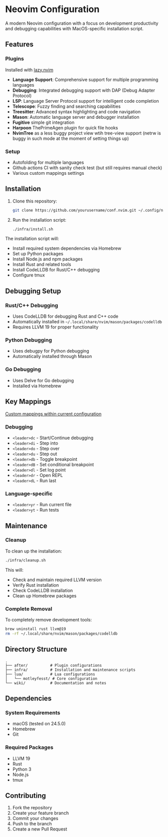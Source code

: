 # Neovim Configuration

A modern Neovim configuration with a focus on development productivity and debugging capabilities with MacOS-specific installation script.

## Features

### Plugins

Installed with [lazy.nvim](https://github.com/folke/lazy.nvim)

- **Language Support**: Comprehensive support for multiple programming languages
- **Debugging**: Integrated debugging support with DAP (Debug Adapter Protocol)
- **LSP**: Language Server Protocol support for intelligent code completion
- **Telescope**: Fuzzy finding and searching capabilities
- **Treesitter**: Advanced syntax highlighting and code navigation
- **Mason**: Automatic language server and debugger installation
- **Fugitive** simple git integration
- **Harpoon** ThePrimeAgen plugin for quick file hooks
- **NvimTree** as a less buggy project view wtih tree-view support (netrw is buggy in such mode at the moment of setting things up)

### Setup

- Autofolding for multiple languages
- Github actions CI with sanity check test (but still requires manual check)
- Various custom mappings settings

## Installation

1. Clone this repository:
   ```bash
   git clone https://github.com/yourusername/conf.nvim.git ~/.config/nvim
   ```

2. Run the installation script:
   ```bash
   ./infra/install.sh
   ```

The installation script will:
- Install required system dependencies via Homebrew
- Set up Python packages
- Install Node.js and npm packages
- Install Rust and related tools
- Install CodeLLDB for Rust/C++ debugging
- Configure tmux

## Debugging Setup

### Rust/C++ Debugging
- Uses CodeLLDB for debugging Rust and C++ code
- Automatically installed in `~/.local/share/nvim/mason/packages/codelldb`
- Requires LLVM 19 for proper functionality

### Python Debugging
- Uses debugpy for Python debugging
- Automatically installed through Mason

### Go Debugging
- Uses Delve for Go debugging
- Installed via Homebrew

## Key Mappings

[Custom mappings within current configuration](wiki/mappings.md)

### Debugging
- `<leader>dc` - Start/Continue debugging
- `<leader>di` - Step into
- `<leader>do` - Step over
- `<leader>du` - Step out
- `<leader>db` - Toggle breakpoint
- `<leader>dB` - Set conditional breakpoint
- `<leader>dl` - Set log point
- `<leader>dr` - Open REPL
- `<leader>dL` - Run last

### Language-specific
- `<leader>yr` - Run current file
- `<leader>yt` - Run tests

## Maintenance

### Cleanup
To clean up the installation:
```bash
./infra/cleanup.sh
```

This will:
- Check and maintain required LLVM version
- Verify Rust installation
- Check CodeLLDB installation
- Clean up Homebrew packages

### Complete Removal
To completely remove development tools:
```bash
brew uninstall rust llvm@19
rm -rf ~/.local/share/nvim/mason/packages/codelldb
```

## Directory Structure

```
.
├── after/          # Plugin configurations
├── infra/          # Installation and maintenance scripts
├── lua/            # Lua configurations
│   └── motleyfesst/ # Core configuration
└── wiki/           # Documentation and notes
```

## Dependencies

### System Requirements
- macOS (tested on 24.5.0)
- Homebrew
- Git

### Required Packages
- LLVM 19
- Rust
- Python 3
- Node.js
- tmux

## Contributing

1. Fork the repository
2. Create your feature branch
3. Commit your changes
4. Push to the branch
5. Create a new Pull Request

